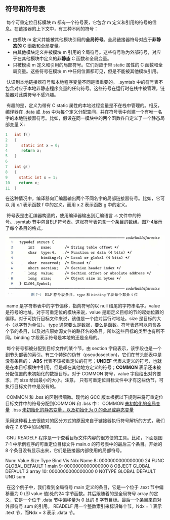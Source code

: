 ## 符号和符号表

​		每个可重定位目标模块 m 都有一个符号表，它包含 m 定义和引用的符号的信息。在链接器的上下文中，有三种不同的符号：

- 由模块 m 定义并能被其他模块引用的**全局符号**。全局链接器符号对应于**非静态的** C 函数和全局变量。
- 由其他模块定义并被模块 m 引用的全局符号。这些符号称为外部符号，对应于在其他模块中定义的**非静态** C 函数和全局变量。
- 只被模块 m 定义和引用的局部符号。它们对应于带 static 属性的 C 函数和全局变量。这些符号在模块 m 中任何位置都可见，但是不能被其他模块引用。

​        认识到本地链接器符号和本地程序变量不同是很重要的。 .symtab 中的符号表不包含对应于本地非静态程序变量的任何符号。这些符号在运行时在栈中被管理，链接器对此类符号不感兴趣。

​		有趣的是，定义为带有 C static 属性的本地过程变量是不在栈中管理的。相反，编译器在 .data 或 .bss 中为每个定义分配空间，并在符号表中创建一个有唯一名字的本地链接器符号。比如，假设在同一模块中的两个函数各自定义了一个静态局部变量 X : 

```c
1	int f()
2	{
3 	   static int x = 0; 
4 	   return x;
5	}
6
7	int g()
8	{
9  	  static int x = 1; 
10    return x;
11	}
```

​		在这种情况中，编译器向汇编器输出两个不同名字的局部链接器符号。比如，它可以 用 x.1 表示函数 f 中的定义，而用 x.2 表示函数 g 中的定义。

​		符号表是由汇编器构造的，使用编译器输出到汇编语言 .s 文件中的符号。.symtab 节中包含ELF符号表。这张符号表包含一个条目的数组。图7-4展示了每个条目的格式。

![ELF符号表条目](./markdownimage/ELF符号表条目.png)

​		name 是字符串表中的字节偏移，指向符号的以 null 结尾的字符串名字。value 是符号的地址。对于可重定位的模块来说，value 是距定义目标的节的起始位置的偏移。对于可执行目标文件来说，该值是一个绝对运行时地址。size 是目标的大小（以字节为单位）。 type 通常要么是数据，要么是函数。符号表还可以包含各个节的条目，以及对应原始源文件的路径名的条目。所以这些目标的类型也有所不同。binding 字段表示符号是本地的还是全局的。

​		每个符号都被分配到目标文件的某个节，由 section 字段表示，该字段也是一个到节头部表的索引。有三个特殊的伪节（pseudosection)，它们在节头部表中是没有条目的： **ABS** 代表不该被重定位的符号；**UNDEF** 代表未定义的符号，也就是在本目标模块中引用，但是却在其他地方定义的符号；**COMMON**  表示还未被分配位置的未初始化的数据目标。对于 COMMON 符号，value 字段给出对齐要求，而 size 给出最小的大小。注意， 只有可重定位目标文件中才有这些伪节，可执行目标文件中是没有的。

​		COMMON 和 .bss 的区别很细微。现代的 GCC 版本根据以下规则来将可重定位目标文件中的符号分配到COMMON 和 .bss 中：
​				COMMON    <u>未初始化的全局变量</u>
​					  	 .bss    <u>未初始化的静态变量，以及初始化为 0 的全局或静态变量</u> 

​		采用这种看上去很绝对的区分方式的原因来自于链接器执行符号解析的方式，我们会在 7. 6节中加以解释。

​		GNU READELF 程序是一个查看目标文件内容的很方便的工具。比如，下面是图 7-1 中示例程序的可重定位目标文件 main.o 的符号表中的最后三个条目。开始的 8 个条目没有显示出来，它们是链接器内部使用的局部符号。

Num:	                Value	           Size     Type	   	Bind	        Vis	         Ndx	   Name
       8:	0000000000000000	   24	  FUNC	    GLOBAL	DEFAULT	  1	       main
       9:	0000000000000000	   8	    OBJECT	 GLOBAL	DEFAULT	  3	       array
     10:	0000000000000000	   0	    N0TYPE	GLOBAL	DEFAULT	UND	   sum

​		在这个例子中，我们看到全局符号 main 定义的条目，它是一个位于 .text 节中偏移量为 0 (即 value 值)处的24 字节函数。其后跟随着的是全局符号 array 的定义，它是一个位于 .data 节中偏移量为 0 处的 8 字节目标。最后一个条目来自对外部符号 sum 的引用。 READELF 用一个整数索引来标识每个节。Ndx = 1 表示 .text 节，而Ndx = 3 表示 .data 节。